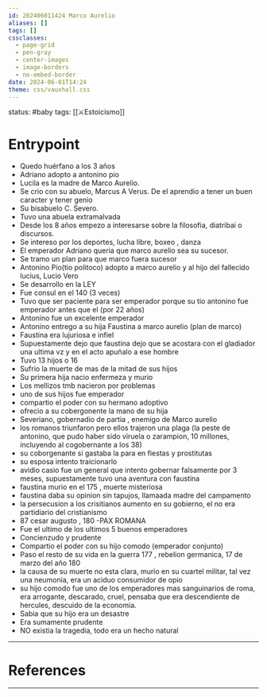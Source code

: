 ```yaml
---
id: 202406011424 Marco Aurelio
aliases: []
tags: []
cssclasses:
  - page-grid
  - pen-gray
  - center-images
  - image-borders
  - no-embed-border
date: 2024-06-01T14:24
theme: css/vauxhall.css
---
```


status: #baby tags: [[⚔️Estoicismo]]

# Entrypoint

- Quedo huérfano a los 3 años
- Adriano adopto a antonino pio
- Lucila es la madre de Marco Aurelio.
- Se crio con su abuelo, Marcus A Verus. De el aprendio a tener un buen caracter
  y tener genio
- Su bisabuelo C. Severo.
- Tuvo una abuela extramalvada
- Desde los 8 años empezo a interesarse sobre la filosofia, diatribai o
  discursos.
- Se intereso por los deportes, lucha libre, boxeo , danza
- El emperador Adriano queria que marco aurelio sea su sucesor.
- Se tramo un plan para que marco fuera sucesor
- Antonino Pio(tio politoco) adopto a marco aurelio y al hijo del fallecido
  lucius, Lucio Vero
- Se desarrollo en la LEY
- Fue consul en el 140 (3 veces)
- Tuvo que ser paciente para ser emperador porque su tio antonino fue emperador
  antes que el (por 22 años)
- Antonino fue un excelente emperador
- Antonino entrego a su hija Faustina a marco aurelio (plan de marco)
- Faustina era lujuriosa e infiel
- Supuestamente dejo que faustina dejo que se acostara con el gladiador una
  ultima vz y en el acto apuñalo a ese hombre
- Tuvo 13 hijos o 16
- Sufrio la muerte de mas de la mitad de sus hijos
- Su primera hija nacio enfermeza y murio
- Los mellizos tmb nacieron por problemas
- uno de sus hijos fue emperador
- compartio el poder con su hermano adoptivo
- ofrecio a su cobergonente la mano de su hija
- Severiano, gobernadio de partia , enemigo de Marco aurelio
- los romanos triunfaron pero ellos trajeron una plaga (la peste de antonino,
  que pudo haber sido viruela o zarampion, 10 millones, incluyendo al
  cogobernante a los 38)
- su coborgenante si gastaba la para en fiestas y prostitutas
- su esposa intento traicionarlo
- avidio casio fue un general que intento gobernar falsamente por 3 meses,
  supuestamente tuvo una aventura con faustina
- faustina murio en el 175 , muerte misteriosa
- faustina daba su opinion sin tapujos, llamaada madre del campamento
- la persecusion a los crisitianos aumento en su gobierno, el no era partidiario
  del cristianismo
- 87 cesar augusto , 180 -PAX ROMANA
- Fue el ultimo de los ultimos 5 buenos emperadores
- Concienzudo y prudente
- Compartio el poder con su hijo comodo (emperador conjunto)
- Paso el resto de su vida en la guerra 177 , rebelion germanica, 17 de marzo
  del año 180
- la causa de su muerte no esta clara, murio en su cuartel militar, tal vez una
  neumonia, era un aciduo consumidor de opio
- su hijo comodo fue uno de los emperadores mas sanguinarios de roma, era
  arrogante, descarado, cruel, pensaba que era descendiente de hercules,
  descuido de la economia.
- Sabia que su hijo era un desastre
- Era sumamente prudente
- NO existia la tragedia, todo era un hecho natural

---

# References

---

